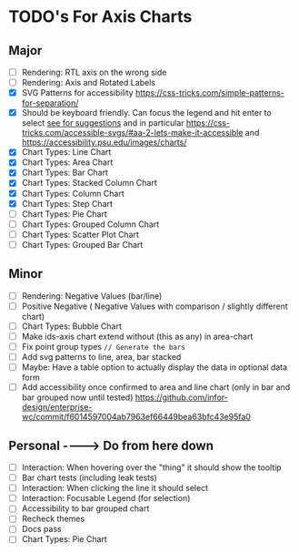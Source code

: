 # TODO's For Axis Charts

## Major

- [ ] Rendering: RTL axis on the wrong side
- [ ] Rendering: Axis and Rotated Labels
- [x] SVG Patterns for accessibility https://css-tricks.com/simple-patterns-for-separation/
- [x] Should be keyboard friendly. Can focus the legend and hit enter to select [see for suggestions](https://github.com/infor-design/enterprise/issues/6074) and in particular https://css-tricks.com/accessible-svgs/#aa-2-lets-make-it-accessible and https://accessibility.psu.edu/images/charts/
- [x] Chart Types: Line Chart
- [x] Chart Types: Area Chart
- [x] Chart Types: Bar Chart
- [x] Chart Types: Stacked Column Chart
- [x] Chart Types: Column Chart
- [x] Chart Types: Step Chart
- [ ] Chart Types: Pie Chart
- [ ] Chart Types: Grouped Column Chart
- [ ] Chart Types: Scatter Plot Chart
- [ ] Chart Types: Grouped Bar Chart

## Minor

- [ ] Rendering: Negative Values (bar/line)
- [ ] Positive Negative ( Negative Values with comparison / slightly different chart)
- [ ] Chart Types: Bubble Chart
- [ ] Make ids-axis chart extend without (this as any) in area-chart
- [ ] Fix point group types `// Generate the bars`
- [ ] Add svg patterns to line, area, bar stacked
- [ ] Maybe: Have a table option to actually display the data in optional data form
- [ ] Add accessibility once confirmed to area and line chart (only in bar and bar grouped now until tested) https://github.com/infor-design/enterprise-wc/commit/f6014597004ab7963ef66449bea63bfc43e95fa0

## Personal ----> Do from here down

- [ ] Interaction: When hovering over the "thing" it should show the tooltip
- [ ] Bar chart tests (including leak tests)
- [ ] Interaction: When clicking the line it should select
- [ ] Interaction: Focusable Legend (for selection)
- [ ] Accessibility to bar grouped chart
- [ ] Recheck themes
- [ ] Docs pass
- [ ] Chart Types: Pie Chart
